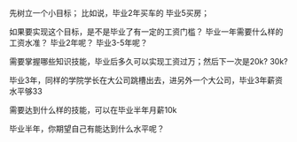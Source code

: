 先树立一个小目标；
比如说，毕业2年买车的
毕业5买房；

如果要实现这个目标，是不是毕业了有一定的工资门槛？
毕业一年需要什么样的工资水准？
毕业2年呢？
毕业3-5年呢？

需要掌握哪些知识技能，毕业后多久可以实现工资过万；然后下一次是20k?
30k?

毕业3年，同样的学院学长在大公司跳槽出去，进另外一个大公司，毕业3年薪资水平够33

需要达到什么样的技能，可以在毕业半年月薪10k

毕业半年，你期望自己有能达到什么水平呢？
